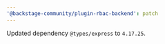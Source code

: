 ```yaml
---
'@backstage-community/plugin-rbac-backend': patch
---
```


Updated dependency `@types/express` to `4.17.25`.
